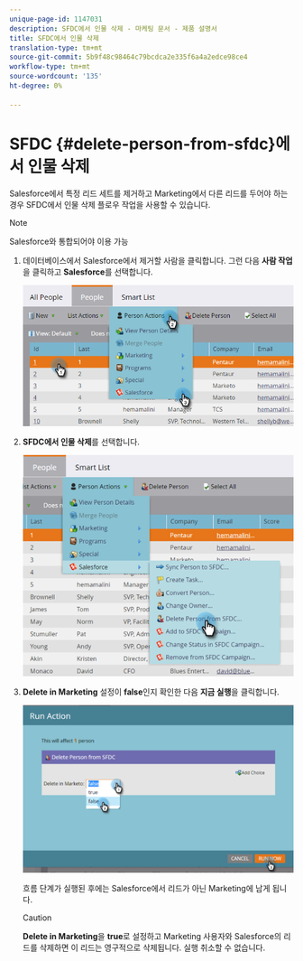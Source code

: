 ```yaml
---
unique-page-id: 1147031
description: SFDC에서 인물 삭제 - 마케팅 문서 - 제품 설명서
title: SFDC에서 인물 삭제
translation-type: tm+mt
source-git-commit: 5b9f48c98464c79bcdca2e335f6a4a2edce98ce4
workflow-type: tm+mt
source-wordcount: '135'
ht-degree: 0%

---
```



# SFDC {#delete-person-from-sfdc}에서 인물 삭제

Salesforce에서 특정 리드 세트를 제거하고 Marketing에서 다른 리드를 두어야 하는 경우 SFDC에서 인물 삭제 플로우 작업을 사용할 수 있습니다.

>[!NOTE]
>
>Salesforce와 통합되어야 이용 가능

1. 데이터베이스에서 Salesforce에서 제거할 사람을 클릭합니다. 그런 다음 **사람 작업**&#x200B;을 클릭하고 **Salesforce**&#x200B;를 선택합니다.

   ![](assets/person-actions-salesforce.png)

1. **SFDC에서 인물 삭제**&#x200B;를 선택합니다.

   ![](assets/delete-person-from-sfdc.png)

1. **Delete in Marketing** 설정이 **false**&#x200B;인지 확인한 다음 **지금 실행**&#x200B;을 클릭합니다.

   ![](assets/run-action-delete-lead-from-sfdc.png)

   흐름 단계가 실행된 후에는 Salesforce에서 리드가 아닌 Marketing에 남게 됩니다.

   >[!CAUTION]
   >
   >**Delete in Marketing**&#x200B;을 **true**&#x200B;로 설정하고 Marketing 사용자와 Salesforce의 리드를 삭제하면 이 리드는 영구적으로 삭제됩니다. 실행 취소할 수 없습니다.
